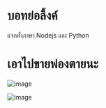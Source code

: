 # บอทย่อลิ้งค์

แจกทั้งภาษา Nodejs และ Python

# เอาไปขายพ่องตายนะ

![image](https://github.com/4levy/Bot_tinyurl/assets/100963276/96605168-6603-41d7-866a-91b00db087dc)

![image](https://github.com/4levy/Bot_tinyurl/assets/100963276/f17e2a31-ea9c-4513-8d9a-0db273f154cb)
